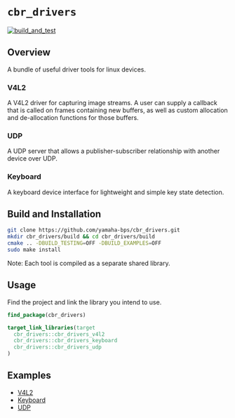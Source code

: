 # ```cbr_drivers```

[![build_and_test](https://github.com/yamaha-bps/cbr_drivers/actions/workflows/build_and_test.yaml/badge.svg)](https://github.com/yamaha-bps/cbr_drivers/actions/workflows/build_and_test.yaml)

## Overview
A bundle of useful driver tools for linux devices.

### V4L2
A V4L2 driver for capturing image streams. A user can supply a callback that is called on frames containing new buffers, as well as custom allocation and de-allocation functions for those buffers.

### UDP
A UDP server that allows a publisher-subscriber relationship with another device over UDP.

### Keyboard
A keyboard device interface for lightweight and simple key state detection.

## Build and Installation
```bash
git clone https://github.com/yamaha-bps/cbr_drivers.git
mkdir cbr_drivers/build && cd cbr_drivers/build
cmake .. -DBUILD_TESTING=OFF -DBUILD_EXAMPLES=OFF
sudo make install
```
Note: Each tool is compiled as a separate shared library.

## Usage
Find the project and link the library you intend to use.
```cmake
find_package(cbr_drivers)
```
```cmake
target_link_libraries(target
  cbr_drivers::cbr_drivers_v4l2
  cbr_drivers::cbr_drivers_keyboard
  cbr_drivers::cbr_drivers_udp
)
```


## Examples
- [V4L2](examples/v4l2_example.cpp)
- [Keyboard](examples/keyboard_example.cpp)
- [UDP](examples/udp_examples.cpp)
